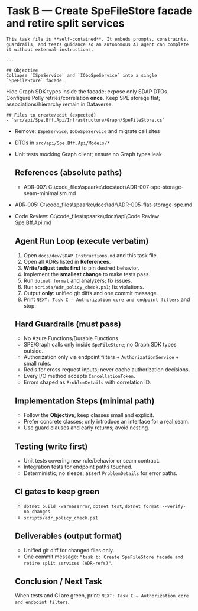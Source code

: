 # Task B — Create SpeFileStore facade and retire split services

    This task file is **self‑contained**. It embeds prompts, constraints, guardrails, and tests guidance so an autonomous AI agent can complete it without external instructions.

    ---

    ## Objective
    Collapse `ISpeService` and `IOboSpeService` into a single `SpeFileStore` facade.
Hide Graph SDK types inside the facade; expose only SDAP DTOs. Configure Polly retries/correlation **once**.
Keep SPE storage flat; associations/hierarchy remain in Dataverse.

    ## Files to create/edit (expected)
    - `src/api/Spe.Bff.Api/Infrastructure/Graph/SpeFileStore.cs`
- Remove: `ISpeService`, `IOboSpeService` and migrate call sites
- DTOs in `src/api/Spe.Bff.Api/Models/*`
- Unit tests mocking Graph client; ensure no Graph types leak

    ## References (absolute paths)
    - ADR‑007: C:\code_files\spaarke\docs\adr\ADR-007-spe-storage-seam-minimalism.md
- ADR‑005: C:\code_files\spaarke\docs\adr\ADR-005-flat-storage-spe.md
- Code Review: C:\code_files\spaarke\docs\api\Code Review Spe.Bff.Api.md

    ## Agent Run Loop (execute verbatim)
    1. Open `docs/dev/SDAP_Instructions.md` and this task file.
    2. Open all ADRs listed in **References**.
    3. **Write/adjust tests first** to pin desired behavior.
    4. Implement the **smallest change** to make tests pass.
    5. Run `dotnet format` and analyzers; fix issues.
    6. Run `scripts/adr_policy_check.ps1`; fix violations.
    7. Output **only**: unified git diffs and one commit message.
    8. Print `NEXT: Task C — Authorization core and endpoint filters` and stop.

    ## Hard Guardrails (must pass)
    - No Azure Functions/Durable Functions.
    - SPE/Graph calls only inside `SpeFileStore`; no Graph SDK types outside.
    - Authorization only via endpoint filters + `AuthorizationService` + small rules.
    - Redis for cross‑request inputs; never cache authorization decisions.
    - Every I/O method accepts `CancellationToken`.
    - Errors shaped as `ProblemDetails` with correlation ID.

    ## Implementation Steps (minimal path)
    - Follow the **Objective**; keep classes small and explicit.
    - Prefer concrete classes; only introduce an interface for a real seam.
    - Use guard clauses and early returns; avoid nesting.

    ## Testing (write first)
    - Unit tests covering new rule/behavior or seam contract.
    - Integration tests for endpoint paths touched.
    - Deterministic; no sleeps; assert `ProblemDetails` for error paths.

    ## CI gates to keep green
    - `dotnet build -warnaserror`, `dotnet test`, `dotnet format --verify-no-changes`
    - `scripts/adr_policy_check.ps1`

    ## Deliverables (output format)
    - Unified git diff for changed files only.
    - One commit message: `"task b: Create SpeFileStore facade and retire split services (ADR-refs)"`.

    ## Conclusion / Next Task
    When tests and CI are green, print: `NEXT: Task C — Authorization core and endpoint filters`.
